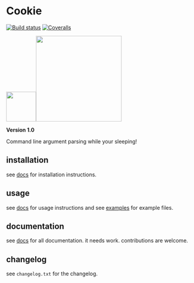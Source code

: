 # Cookie
 [![Build status](https://ci.appveyor.com/api/projects/status/pjxh5g91jpbh7t84?svg=true)](https://ci.appveyor.com/project/tygerbytes/resourcefitness) 
[![Coveralls](https://coveralls.io/repos/github/tygerbytes/ResourceFitness/badge.svg?branch=master)](https://coveralls.io/github/tygerbytes/ResourceFitness?branch=master) 

<img src="https://openclipart.org/download/249534/1464300474.svg" width=80><img src="https://www.python.org/static/community_logos/python-logo-master-v3-TM.png" width="230"/>

**Version 1.0**

Command line argument parsing while your sleeping!

## installation
see [docs](https://github.com/PyDever/python-argument-parser/blob/master/docs/install.md) for installation instructions.

## usage
see [docs](https://github.com/PyDever/python-argument-parser/blob/master/docs/install.md) for usage instructions 
and see [examples](https://github.com/PyDever/python-argument-parser/tree/master/examples) for example files.

## documentation
see [docs](https://github.com/PyDever/python-argument-parser/tree/master/docs) for all documentation.
it needs work. contributions are welcome.

## changelog
see `changelog.txt` for the changelog.

